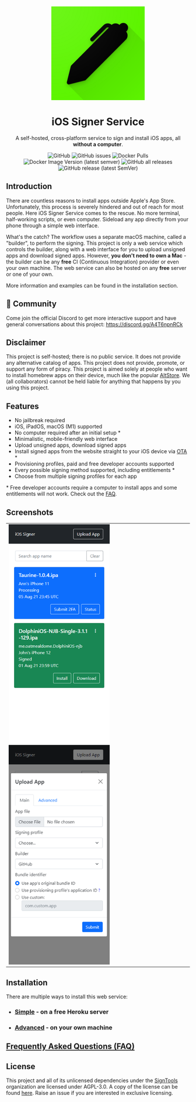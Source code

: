 <p align="center">
    <img width="256" heigth="256" src="img/logo.png">
    <h1 align="center">iOS Signer Service</h1>
    <p align="center">
        A self-hosted, cross-platform service to sign and install iOS apps, all <b>without a computer</b>.
    </p>
    <p align="center">
        <img alt="GitHub" src="https://img.shields.io/github/license/signtools/ios-signer-service">
        <img alt="GitHub issues" src="https://img.shields.io/github/issues/signtools/ios-signer-service">
        <img alt="Docker Pulls" src="https://img.shields.io/docker/pulls/signtools/ios-signer-service">
        <img alt="Docker Image Version (latest semver)" src="https://img.shields.io/docker/v/signtools/ios-signer-service">
        <img alt="GitHub all releases" src="https://img.shields.io/github/downloads/signtools/ios-signer-service/total">
        <img alt="GitHub release (latest SemVer)" src="https://img.shields.io/github/v/release/signtools/ios-signer-service">
    </p>
</p>

## Introduction

There are countless reasons to install apps outside Apple's App Store. Unfortunately, this process is severely hindered and out of reach for most people. Here iOS Signer Service comes to the rescue. No more terminal, half-working scripts, or even computer. Sideload any app directly from your phone through a simple web interface.

What's the catch? The workflow uses a separate macOS machine, called a "builder", to perform the signing. This project is only a web service which controls the builder, along with a web interface for you to upload unsigned apps and download signed apps. However, **you don't need to own a Mac** - the builder can be any **free** CI (Continuous Integration) provider or even your own machine. The web service can also be hosted on any **free** server or one of your own.

More information and examples can be found in the installation section.

## :raised_hands: Community

Come join the official Discord to get more interactive support and have general conversations about this project: https://discord.gg/A4T6npnRCk

## Disclaimer

This project is self-hosted; there is no public service. It does not provide any alternative catalog of apps. This project does not provide, promote, or support any form of piracy. This project is aimed solely at people who want to install homebrew apps on their device, much like the popular [AltStore](https://github.com/rileytestut/AltStore). We (all collaborators) cannot be held liable for anything that happens by you using this project.

## Features

- No jailbreak required
- iOS, iPadOS, macOS (M1) supported
- No computer required after an initial setup \*
- Minimalistic, mobile-friendly web interface
- Upload unsigned apps, download signed apps
- Install signed apps from the website straight to your iOS device via [OTA](https://medium.com/@adrianstanecki/distributing-and-installing-non-market-ipa-application-over-the-air-ota-2e65f5ea4a46) \*
- Provisioning profiles, paid and free developer accounts supported
- Every possible signing method supported, including entitlements \*
- Choose from multiple signing profiles for each app

\* Free developer accounts require a computer to install apps and some entitlements will not work. Check out the [FAQ](FAQ.md).

## Screenshots

<table>
<tr>
    <td>
        <img height="600px" src="img/3.png"/>
        <img height="600px" src="img/4.png"/>
    </td>
</tr>
</table>

## Installation

There are multiple ways to install this web service:

- ### [Simple](INSTALL-SIMPLE.md) - on a free Heroku server

- ### [Advanced](INSTALL-ADVANCED.md) - on your own machine

## [Frequently Asked Questions (FAQ)](FAQ.md)

## License

This project and all of its unlicensed dependencies under the [SignTools](https://github.com/SignTools) organization are licensed under AGPL-3.0. A copy of the license can be found [here](LICENSE). Raise an issue if you are interested in exclusive licensing.

